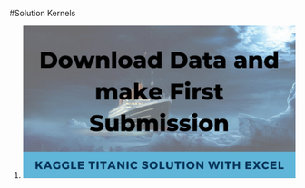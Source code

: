 #Solution Kernels

1. [![Starter Code](thumbnail.jpg)](https://www.kaggle.com/funxexcel/titanic-basic-solution-with-logistic-regression)
